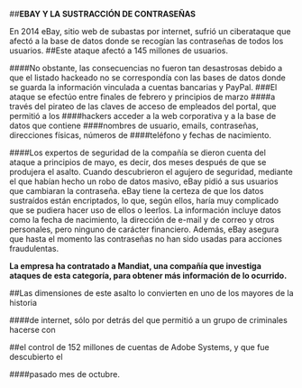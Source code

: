 ##**EBAY Y LA SUSTRACCIÓN DE CONTRASEÑAS**


En 2014 eBay, sitio web de subastas por internet, sufrió un ciberataque que
afectó a la base de datos donde se recogían las contraseñas de todos los usuarios.
##Este ataque afectó a 145 millones de usuarios.


####No obstante, las consecuencias no fueron tan desastrosas debido a que el listado hackeado no
se correspondía con las bases de datos donde se guarda la información
vinculada a cuentas bancarias y PayPal.
###El ataque se efectúo entre finales de febrero y principios de marzo
####a través del pirateo de las claves de acceso de empleados del portal, que permitió a los
####hackers acceder a la web corporativa y a la base de datos que contiene
####nombres de usuario, emails, contraseñas, direcciones físicas, números de
####teléfono y fechas de nacimiento.



####Los expertos de seguridad de la compañía se dieron cuenta del ataque a
principios de mayo, es decir, dos meses después de que se produjera el asalto.
Cuando descubrieron el agujero de seguridad, mediante el que habían hecho
un robo de datos masivo, eBay pidió a sus usuarios que cambiaran la
contraseña. eBay tiene la certeza de que los datos sustraídos
están encriptados, lo que, según ellos, haría muy complicado que se pudiera
hacer uso de ellos o leerlos. La información incluye datos como la fecha de
nacimiento, la dirección de e-mail y de correo y otros personales, pero ninguno
de carácter financiero. Además, eBay asegura que hasta el momento las
contraseñas no han sido usadas para acciones fraudulentas.



**La empresa ha contratado a Mandiat, una compañía que investiga ataques
de esta categoría, para obtener más información de lo ocurrido.**


##Las dimensiones de este asalto lo convierten en uno de los mayores de la historia

####de internet, sólo por detrás del que permitió a un grupo de criminales hacerse con

##el control de 152 millones de cuentas de Adobe Systems, y que fue descubierto el

####pasado mes de octubre.
